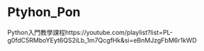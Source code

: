 # Ptyhon_Pon
Python入門教學課程https://youtube.com/playlist?list=PL-g0fdC5RMboYEyt6QS2iLb_1m7QcgfHk&amp;si=eBnMJzgFbM6r1kWD
